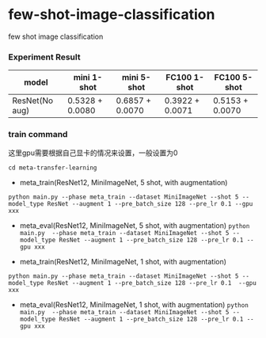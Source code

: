 # few-shot-image-classification
few shot image classification

### Experiment Result

| model | mini 1-shot | mini 5-shot | FC100 1-shot | FC100 5-shot |
| ----  | ----        | ----        | ----         | ----         |  
| ResNet(No aug) | 0.5328 + 0.0080| 0.6857 + 0.0070 | 0.3922 + 0.0071 | 0.5153 + 0.0070 | 

### train command
这里gpu需要根据自己显卡的情况来设置，一般设置为0

`cd meta-transfer-learning`
- meta_train(ResNet12, MiniImageNet, 5 shot, with augmentation)

`python main.py --phase meta_train --dataset MiniImageNet --shot 5 --model_type ResNet --augment 1 --pre_batch_size 128 --pre_lr 0.1 --gpu xxx`

- meta_eval(ResNet12, MiniImageNet, 5 shot, with augmentation)
`python main.py  --phase meta_train --dataset MiniImageNet --shot 5 --model_type ResNet --augment 1 --pre_batch_size 128 --pre_lr 0.1 --gpu xxx`

- meta_train(ResNet12, MiniImageNet, 1 shot, with augmentation)

`python main.py --phase meta_train --dataset MiniImageNet --shot 5 --model_type ResNet --augment 1 --pre_batch_size 128 --pre_lr 0.1  --gpu xxx`

- meta_eval(ResNet12, MiniImageNet, 1 shot, with augmentation)
`python main.py  --phase meta_train --dataset MiniImageNet --shot 5 --model_type ResNet --augment 1 --pre_batch_size 128 --pre_lr 0.1 --gpu xxx`

